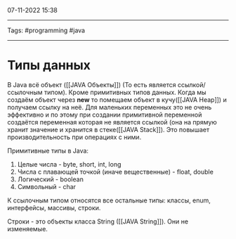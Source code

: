 07-11-2022
15:38
***
Tags: #programming #java 
***
# Типы данных

В Java всё объект ([[JAVA Объекты]]) (То есть является ссылкой/ссылочным типом). Кроме примитивных типов данных. Когда мы создаём объект через **new** то помещаем объект в кучу([[JAVA Heap]]) и получаем ссылку на неё. Для маленьких переменных это не очень эффективно и по этому при создании примитивной переменной создаётся переменная которая не является ссылкой (она на прямую хранит значение и хранится в стеке([[JAVA Stack]]). Это повышает производительность при операциях с ними.

Примитивные типы в Java: 
1.  Целые числа - byte, short, int, long
2.  Числа с плавающей точкой (иначе вещественные) - float, double
3.  Логический - boolean
4.  Символьный - char


К ссылочным типом относятся все остальные типы: классы, enum, интерфейсы, массивы, строки.

Строки - это объекты класса String ([[JAVA String]]). Они не изменяемые.